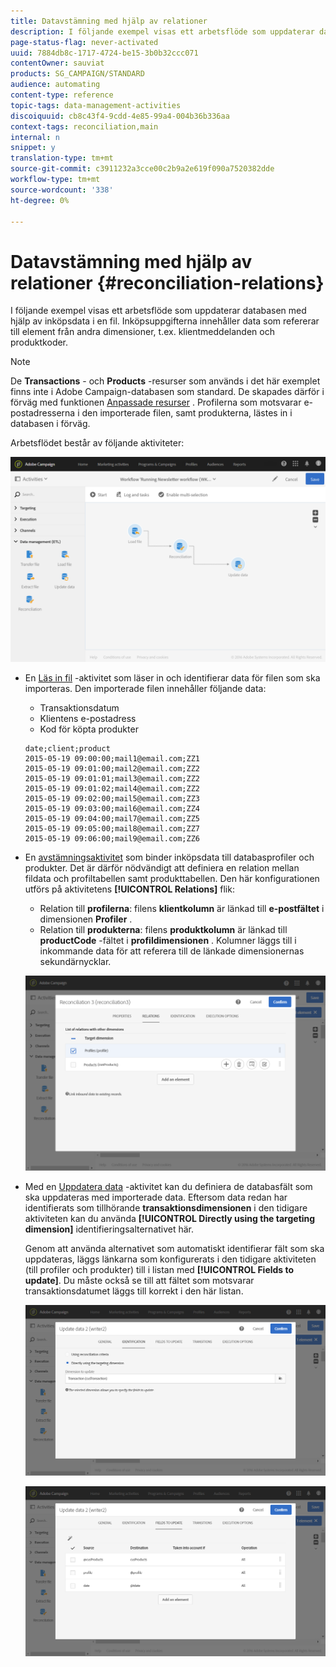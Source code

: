 ```yaml
---
title: Datavstämning med hjälp av relationer
description: I följande exempel visas ett arbetsflöde som uppdaterar databasen med hjälp av inköpsdata i en fil.
page-status-flag: never-activated
uuid: 7884db8c-1717-4724-be15-3b0b32ccc071
contentOwner: sauviat
products: SG_CAMPAIGN/STANDARD
audience: automating
content-type: reference
topic-tags: data-management-activities
discoiquuid: cb8c43f4-9cdd-4e85-99a4-004b36b336aa
context-tags: reconciliation,main
internal: n
snippet: y
translation-type: tm+mt
source-git-commit: c3911232a3cce00c2b9a2e619f090a7520382dde
workflow-type: tm+mt
source-wordcount: '338'
ht-degree: 0%

---
```



# Datavstämning med hjälp av relationer {#reconciliation-relations}

I följande exempel visas ett arbetsflöde som uppdaterar databasen med hjälp av inköpsdata i en fil. Inköpsuppgifterna innehåller data som refererar till element från andra dimensioner, t.ex. klientmeddelanden och produktkoder.

>[!NOTE]
>
>De **Transactions** - och **Products** -resurser som används i det här exemplet finns inte i Adobe Campaign-databasen som standard. De skapades därför i förväg med funktionen [Anpassade resurser](../../developing/using/data-model-concepts.md) . Profilerna som motsvarar e-postadresserna i den importerade filen, samt produkterna, lästes in i databasen i förväg.

Arbetsflödet består av följande aktiviteter:

![](assets/reconciliation_example1.png)

* En [Läs in fil](../../automating/using/load-file.md) -aktivitet som läser in och identifierar data för filen som ska importeras. Den importerade filen innehåller följande data:

   * Transaktionsdatum
   * Klientens e-postadress
   * Kod för köpta produkter

   ```
   date;client;product
   2015-05-19 09:00:00;mail1@email.com;ZZ1
   2015-05-19 09:01:00;mail2@email.com;ZZ2
   2015-05-19 09:01:01;mail3@email.com;ZZ2
   2015-05-19 09:01:02;mail4@email.com;ZZ2
   2015-05-19 09:02:00;mail5@email.com;ZZ3
   2015-05-19 09:03:00;mail6@email.com;ZZ4
   2015-05-19 09:04:00;mail7@email.com;ZZ5
   2015-05-19 09:05:00;mail8@email.com;ZZ7
   2015-05-19 09:06:00;mail9@email.com;ZZ6
   ```

* En [avstämningsaktivitet](../../automating/using/reconciliation.md) som binder inköpsdata till databasprofiler och produkter. Det är därför nödvändigt att definiera en relation mellan fildata och profiltabellen samt produkttabellen. Den här konfigurationen utförs på aktivitetens **[!UICONTROL Relations]** flik:

   * Relation till **profilerna**: filens **klientkolumn** är länkad till **e-postfältet** i dimensionen **Profiler** .
   * Relation till **produkterna**: filens **produktkolumn** är länkad till **productCode** -fältet i **profildimensionen** .
   Kolumner läggs till i inkommande data för att referera till de länkade dimensionernas sekundärnycklar.

   ![](assets/reconciliation_example3.png)

* Med en [Uppdatera data](../../automating/using/update-data.md) -aktivitet kan du definiera de databasfält som ska uppdateras med importerade data. Eftersom data redan har identifierats som tillhörande **transaktionsdimensionen** i den tidigare aktiviteten kan du använda **[!UICONTROL Directly using the targeting dimension]** identifieringsalternativet här.

   Genom att använda alternativet som automatiskt identifierar fält som ska uppdateras, läggs länkarna som konfigurerats i den tidigare aktiviteten (till profiler och produkter) till i listan med **[!UICONTROL Fields to update]**. Du måste också se till att fältet som motsvarar transaktionsdatumet läggs till korrekt i den här listan.

   ![](assets/reconciliation_example5.png)

   ![](assets/reconciliation_example4.png)
